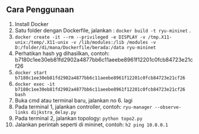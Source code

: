 ## Cara Penggunaan

1. Install Docker
2. Satu folder dengan Dockerfile, jalankan : `docker build -t ryu-mininet` .
3. `docker create -it --rm --privileged -e DISPLAY -v /tmp.X11-unix:/temp/.X11-unix -v /lib/modules:/lib
/modules -v D:/folder/di/mana/Dockerfile/berada:/data ryu-mininet`
4. Perhatikan hash yg dihasilkan, contoh: b7180c1ee30eb81fd2902a4877bb6c11aeebe8961f12201c0fcb84723e21cf26
5. `docker start b7180c1ee30eb81fd2902a4877bb6c11aeebe8961f12201c0fcb84723e21cf26`
6. `docker exec -it b7180c1ee30eb81fd2902a4877bb6c11aeebe8961f12201c0fcb84723e21cf26 bash`
7. Buka cmd atau terminal baru, jalankan no 6. lagi
8. Pada terminal 1, jalankan controller, contoh: `ryu-manager --observe-links dijkstra_delay.py`
9. Pada terminal 2, jalankan topology: `python topo2.py`
10. Jalankan perintah seperti di mininet, contoh: `h2 ping 10.0.0.1`

